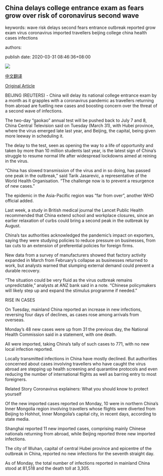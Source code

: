 ## China delays college entrance exam as fears grow over risk of coronavirus second wave

keywords: wave risk delays second fears entrance outbreak reported grow exam virus coronavirus imported travellers beijing college china health cases infections

authors: 

publish date: 2020-03-31 08:46:36+08:00

![](https://www.straitstimes.com/sites/default/files/styles/x_large/public/articles/2020/03/31/nz_yichang_310320.jpg?itok=Z7D88q42)

[中文翻译](China%20delays%20college%20entrance%20exam%20as%20fears%20grow%20over%20risk%20of%20coronavirus%20second%20wave_zh.md)

[Original Article](https://www.straitstimes.com/asia/east-asia/mainland-china-reports-rise-in-new-confirmed-coronavirus-cases-mostly-returning)

BEIJING (REUTERS) - China will delay its national college entrance exam by a month as it grapples with a coronavirus pandemic as travellers returning from abroad are fuelling new cases and boosting concern over the threat of a second wave of infections.

The two-day “gaokao” annual test will be pushed back to July 7 and 8, China Central Television said on Tuesday (March 31), with Hubei province, where the virus emerged late last year, and Beijing, the capital, being given more leeway in scheduling it.

The delay to the test, seen as opening the way to a life of opportunity and taken by more than 10 million students last year, is the latest sign of China’s struggle to resume normal life after widespread lockdowns aimed at reining in the virus.

“China has slowed transmission of the virus and in so doing, has passed one peak in the outbreak,” said Tarik Jasarevic, a representative of the World Health Organisation. “The challenge now is to prevent a resurgence of new cases.”

The epidemic in the Asia-Pacific region was “far from over”, another WHO official added.

Last week, a study in British medical journal the Lancet Public Health recommended that China extend school and workplace closures, since an earlier relaxation of curbs could bring a second peak in the outbreak by August.

China’s tax authorities acknowledged the pandemic’s impact on exporters, saying they were studying policies to reduce pressure on businesses, from tax cuts to an extension of preferential policies for foreign firms.

New data from a survey of manufacturers showed that factory activity expanded in March from February’s collapse as businesses returned to work, but analysts warned that slumping external demand could prevent a durable recovery.

“The situation could be very fluid as the virus outbreak remains unpredictable,” analysts at ANZ bank said in a note. “Chinese policymakers will likely step up and expand the stimulus programme if needed.”

RISE IN CASES

On Tuesday, mainland China reported an increase in new infections, reversing four days of declines, as cases rose among arrivals from overseas.

Monday’s 48 new cases were up from 31 the previous day, the National Health Commission said in a statement, with one death.

All were imported, taking China’s tally of such cases to 771, with no new local infection reported.

Locally transmitted infections in China have mostly declined. But authorities concerned about cases involving travellers who have caught the virus abroad are stepping up health screening and quarantine protocols and even reducing the number of international flights as well as barring entry to most foreigners.

Related Story Coronavirus explainers: What you should know to protect yourself

Of the new imported cases reported on Monday, 10 were in northern China’s Inner Mongolia region involving travellers whose flights were diverted from Beijing to Hohhot, Inner Mongolia’s capital city, in recent days, according to state media.

Shanghai reported 11 new imported cases, comprising mainly Chinese nationals returning from abroad, while Beijing reported three new imported infections.

The city of Wuhan, capital of central Hubei province and epicentre of the outbreak in China, reported no new infections for the seventh straight day.

As of Monday, the total number of infections reported in mainland China stood at 81,518 and the death toll at 3,305.